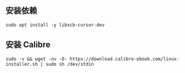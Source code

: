 ## 安装依赖

```shell
sudo apt install -y libxcb-cursor-dev
```

## 安装 Calibre

```shell
sudo -v && wget -nv -O- https://download.calibre-ebook.com/linux-installer.sh | sudo sh /dev/stdin
```